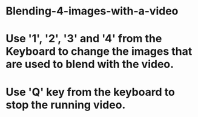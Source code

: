# Blending-4-images-with-a-video
# Use '1', '2', '3' and '4' from the Keyboard to change the images that are used to blend with the video.
# Use 'Q' key from the keyboard to stop the running video.
